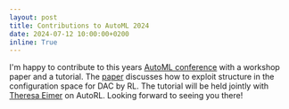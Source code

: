 ```yaml
---
layout: post
title: Contributions to AutoML 2024
date: 2024-07-12 10:00:00+0200
inline: True
---
```


I'm happy to contribute to this years [AutoML conference](https://2024.automl.cc/) with a workshop paper and a tutorial. The [paper](https://arxiv.org/abs/2407.05789) discusses how to exploit structure in the configuration space for DAC by RL.
The tutorial will be held jointly with [Theresa Eimer](https://theeimer.github.io/) on AutoRL. Looking forward to seeing you there!